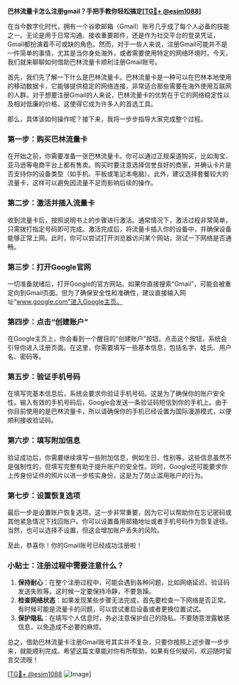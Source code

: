 **巴林流量卡怎么注册gmail？手把手教你轻松搞定[[TG💪+ @esim1088](https://t.me/s/esim1088)]**

在当今数字化时代，拥有一个谷歌邮箱（Gmail）账号几乎成了每个人必备的技能之一。无论是用于日常沟通、接收重要邮件，还是作为社交平台的登录凭证，Gmail都扮演着不可或缺的角色。然而，对于一些人来说，注册Gmail可能并不是一件简单的事情，尤其是当你身处海外，或者需要使用特定的网络环境时。今天，我们就来聊聊如何借助巴林流量卡顺利注册Gmail账号。

首先，我们先了解一下什么是巴林流量卡。巴林流量卡是一种可以在巴林本地使用的移动数据卡，它能够提供稳定的网络连接，非常适合那些需要在海外使用互联网的人群。对于想要注册Gmail的人来说，巴林流量卡的优势在于它的网络稳定性以及相对低廉的价格，这使得它成为许多人的首选工具。

那么，具体该如何操作呢？接下来，我将一步步指导大家完成整个过程。

### 第一步：购买巴林流量卡

在开始之前，你需要准备一张巴林流量卡。你可以通过正规渠道购买，比如淘宝、亚马逊等电商平台上都有售卖。购买时要注意选择信誉良好的商家，并确认卡片是否支持你的设备类型（如手机、平板或笔记本电脑）。此外，建议选择套餐较大的流量卡，这样可以避免因流量不足而影响后续的操作。

### 第二步：激活并插入流量卡

收到流量卡后，按照说明书上的步骤进行激活。通常情况下，激活过程非常简单，只需拨打指定号码即可完成。激活完成后，将流量卡插入你的设备中，并确保设备能够正常上网。此时，你可以尝试打开浏览器访问某个网站，测试一下网络是否通畅。

### 第三步：打开Google官网

一切准备就绪后，打开Google的官方网站。如果你直接搜索“Gmail”，可能会被重定向到Gmail页面。但为了确保安全性和准确性，建议直接输入网址“www.google.com”进入Google主页。

### 第四步：点击“创建账户”

在Google主页上，你会看到一个醒目的“创建账户”按钮。点击这个按钮，系统会引导你进入注册页面。在这里，你需要填写一些基本信息，包括名字、姓氏、用户名、密码等。

### 第五步：验证手机号码

在填写完基本信息后，系统会要求你验证手机号码。这是为了确保你的账户安全性。输入有效的手机号码后，Google会发送一条验证码短信到你的手机上。由于你目前使用的是巴林流量卡，所以请确保你的手机已经设置为国际漫游模式，以便顺利接收验证码。

### 第六步：填写附加信息

验证成功后，你需要继续填写一些附加信息，例如生日、性别等。这些信息虽然不是强制性的，但填写完整有助于提升账户的安全性。同时，Google还可能要求你上传身份证件的照片以进一步核实身份，这是为了防止滥用账户的行为。

### 第七步：设置恢复选项

最后一步是设置账户恢复选项。这一步非常重要，因为它可以帮助你在忘记密码或其他紧急情况下找回账户。你可以设置备用邮箱地址或者手机号码作为恢复途径。当然，也可以选择不设置，但这会增加账户丢失的风险。

至此，恭喜你！你的Gmail账号已经成功注册啦！

### 小贴士：注册过程中需要注意什么？

1. **保持耐心**：在整个注册过程中，可能会遇到各种问题，比如网络延迟、验证码发送失败等。这时候一定要保持冷静，不要急躁。
2. **检查网络状态**：如果发现某些步骤无法完成，首先要检查一下网络是否正常。有时候可能是流量卡的问题，可以尝试重启设备或者更换位置试试。
3. **保护隐私**：在填写个人信息时，务必注意保护自己的隐私。不要随意泄露敏感信息，以免造成不必要的麻烦。

总之，借助巴林流量卡注册Gmail账号其实并不复杂，只要你按照上述步骤一步步来，就能顺利完成。希望这篇文章能对你有所帮助，如果有任何疑问，欢迎随时留言交流哦！

[[TG💪+ @esim1088](https://t.me/s/esim1088) ![Image](https://i.postimg.cc/4NQfJmqS/Snipaste-2025-05-13-00-14-12.png)]